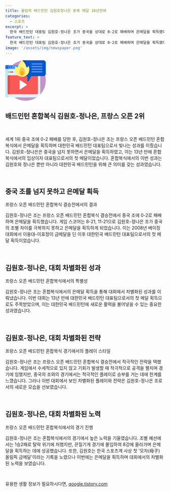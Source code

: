 ```yaml
---
title: 올림픽 배드민턴 김원호정나은 혼복 메달 16년만에
categories:
  - 스포츠
excerpt: >
  한국 배드민턴 대표팀 김원호-정나은 조가 중국을 상대로 0-2로 패배하며 은메달을 획득했다. 이는 한국 대표팀의 첫 메달이자, 16년 만에 혼합복식 부문에서의 입상이다. 김원호는 모자 올림픽 금메달을 노려했지만 동메달을 획득했다. 세계 8위인 둘은 1게임에서는 중국을 긴장시켰지만, 결국 2위로 대회를 마무리했다. 최근 국제대회에서 성과를 거두지 못했던 둘은 이번 대회에서 기대 이상의 성과를 거뒀다. 
feature_text: >
  한국 배드민턴 대표팀 김원호-정나은 조가 중국을 상대로 0-2로 패배하며 은메달을 획득했다. 이는 한국 대표팀의 첫 메달이자, 16년 만에 혼합복식 부문에서의 입상이다. 김원호는 모자 올림픽 금메달을 노려했지만 동메달을 획득했다. 세계 8위인 둘은 1게임에서는 중국을 긴장시켰지만, 결국 2위로 대회를 마무리했다. 최근 국제대회에서 성과를 거두지 못했던 둘은 이번 대회에서 기대 이상의 성과를 거뒀다. 
image: '/assets/img/newspaper.png'
---
```


<p><img src="/assets/img/news.png" alt="rentncar 속보" /></p>

<h2 data-ke-size="size26">배드민턴 혼합복식 김원호-정나은, 프랑스 오픈 2위</h2>

<p data-ke-size="size16">&nbsp;</p>

<p>세계 1위 중국 조에 0-2 패배를 당한 후, 김원호-정나은 조는 프랑스 오픈 배드민턴 혼합복식에서 은메달을 획득하며 대한민국 배드민턴 대표팀으로서 빛나는 성과를 이뤘습니다. 김원호-정나은은 중국을 넘지 못하면서 은메달을 획득하였고, 이는 13년 만에 혼합복식에서의 입상이자 대표팀으로서의 첫 메달이었습니다. 혼합복식에서의 이번 성과는 김원호와 정나은 뿐만 아니라 대한민국 배드민턴을 위해 큰 의미를 갖는 성과였습니다.</p>

<p data-ke-size="size16">&nbsp;</p>

<h2 data-ke-size="size26">중국 조를 넘지 못하고 은메달 획득</h2>

<p data-ke-size="size16">프랑스 오픈 배드민턴 혼합복식 결승전에서의 결과</p>

<p>김원호-정나은 조는 프랑스 오픈 배드민턴 혼합복식 결승전에서 중국 조에 0-2로 패배하며 은메달을 획득했습니다. 게임 스코어는 8-21, 11-21으로 김원호-정나은 조가 중국의 조별 차이를 극복하지 못하고 은메달을 획득하게 되었습니다. 이는 2008년 베이징 대회에서 이용대-이효정이 금메달을 딘 이후 대한민국 배드민턴 대표팀으로서의 첫 메달 획득이었습니다.</p>

<p data-ke-size="size16">&nbsp;</p>

<h2 data-ke-size="size26">김원호-정나은, 대회 차별화된 성과</h2>

<p data-ke-size="size16">프랑스 오픈 배드민턴 혼합복식에서의 특별성</p>

<p>김원호-정나은 조는 혼합복식에서의 은메달 획득을 통해 대회에서 차별화된 성과를 이뤄냈습니다. 이번 대회는 13년 만에 대한민국 배드민턴 대표팀으로서의 첫 메달 획득으로도 주목받았으며, 이는 대한민국 배드민턴에 새로운 활력을 불어넣을 수 있는 중요한 성과였습니다.</p>

<p data-ke-size="size16">&nbsp;</p>

<h2 data-ke-size="size26">김원호-정나은, 대회 차별화된 전략</h2>

<p data-ke-size="size16">프랑스 오픈 배드민턴 혼합복식 경기에서의 플레이 스타일</p>

<p>김원호-정나은 조는 프랑스 오픈 배드민턴 혼합복식 결승전에서 적극적인 전략을 택했습니다. 게임에서 수세적으로 있지 않고 기회가 발생할 때 적극적으로 공격을 펼치며 경기에 임했지만, 중국의 조와의 경기에서는 적극적인 플레이로 승부를 거는 데에 한계를 느꼈습니다. 그러나 이번 대회에서 보인 차별화된 플레이와 전략은 김원호-정나은 조로서의 새로운 모습을 선보였습니다.</p>

<p data-ke-size="size16">&nbsp;</p>

<h2 data-ke-size="size26">김원호-정나은, 대회 차별화된 노력</h2>

<p data-ke-size="size16">프랑스 오픈 배드민턴 혼합복식에서의 경기 진행</p>

<p>김원호-정나은 조는 혼합복식에서의 경기에서 높은 노력을 기울였습니다. 조별 예선에서는 1승2패로 탈락 위기에 처했지만, 끈질기게 경기에 몰입하여 8강에 올라가며 은메달을 획득하는 데에 성공했습니다. 또한, 김원호는 한국 스포츠계 사상 첫 '모자(母子) 올림픽 금메달'이라는 기록을 노렸으나 이번에는 은메달을 획득하며 대회에서의 차별화된 노력을 보였습니다.</p>

<p data-ke-size="size16">&nbsp;</p>
유용한 생활 정보가 필요하시다면, <a href="https://qoogle.tistory.com" rel="dofollow">qoogle.tistory.com</a>


